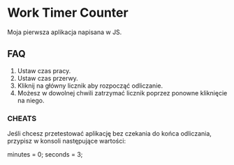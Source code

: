 # Work Timer Counter

Moja pierwsza aplikacja napisana w JS.

## FAQ
1. Ustaw czas pracy.
2. Ustaw czas przerwy.
3. Kliknij na główny licznik aby rozpocząć odliczanie. 
4. Możesz w dowolnej chwili zatrzymać licznik poprzez ponowne kliknięcie na niego.

### CHEATS
Jeśli chcesz przetestować aplikację bez czekania do końca odliczania, przypisz w konsoli następujące wartości:

minutes = 0; 
seconds = 3;

